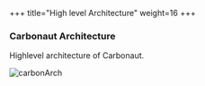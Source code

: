 +++
title="High level Architecture"
weight=16
+++

### Carbonaut Architecture

Highlevel architecture of Carbonaut.

![carbonArch](/images/CarbonautArch-v1.2.png)